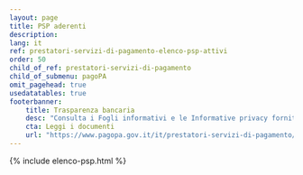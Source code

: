 ```yaml
---
layout: page
title: PSP aderenti
description:
lang: it
ref: prestatori-servizi-di-pagamento-elenco-psp-attivi
order: 50
child_of_ref: prestatori-servizi-di-pagamento
child_of_submenu: pagoPA
omit_pagehead: true
usedatatables: true
footerbanner:
    title: Trasparenza bancaria
    desc: "Consulta i Fogli informativi e le Informative privacy forniti dai Prestatori di Servizi di Pagamento"
    cta: Leggi i documenti
    url: "https://www.pagopa.gov.it/it/prestatori-servizi-di-pagamento/elenco-PSP-attivi/trasparenza-bancaria"
---
```


{% include elenco-psp.html %}
